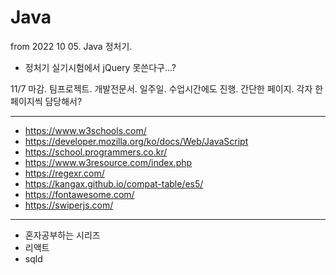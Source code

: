 # Java

from 2022 10 05. Java 정처기.
* 정처기 실기시험에서 jQuery 못쓴다구...?

11/7 마감. 팀프로젝트.
개발전문서. 일주일. 수업시간에도 진행. 
간단한 페이지. 각자 한페이지씩 담당해서?

-------------
- https://www.w3schools.com/
- https://developer.mozilla.org/ko/docs/Web/JavaScript
- https://school.programmers.co.kr/
- https://www.w3resource.com/index.php
- https://regexr.com/
- https://kangax.github.io/compat-table/es5/
- https://fontawesome.com/
- https://swiperjs.com/
-------------

- 혼자공부하는 시리즈
- 리액트
- sqld
